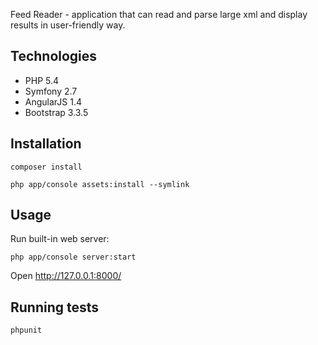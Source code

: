 Feed Reader - application that can read and parse large xml and display results in user-friendly way.

## Technologies
 - PHP 5.4
 - Symfony 2.7
 - AngularJS 1.4
 - Bootstrap 3.3.5

## Installation

`composer install`

`php app/console assets:install --symlink`

## Usage
Run built-in web server:

`php app/console server:start`

Open http://127.0.0.1:8000/ 

## Running tests

`phpunit`
